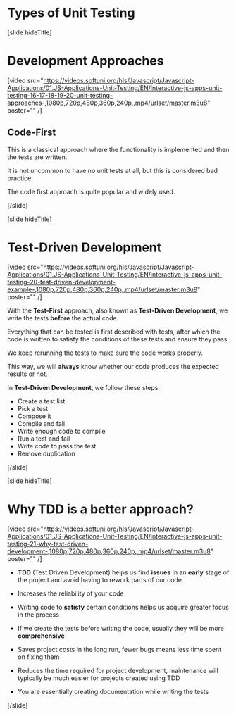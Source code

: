 # Types of Unit Testing

[slide hideTitle]

# Development Approaches

[video src="https://videos.softuni.org/hls/Javascript/Javascript-Applications/01.JS-Applications-Unit-Testing/EN/interactive-js-apps-unit-testing-16-17-18-19-20-unit-testing-approaches-,1080p,720p,480p,360p,240p,.mp4/urlset/master.m3u8" poster="" /]

## Code-First

This is a classical approach where the functionality is implemented and then the tests are written.

It is not uncommon to have no unit tests at all, but this is considered bad practice.

The code first approach is quite popular and widely used.


[/slide]

[slide hideTitle]
# Test-Driven Development

[video src="https://videos.softuni.org/hls/Javascript/Javascript-Applications/01.JS-Applications-Unit-Testing/EN/interactive-js-apps-unit-testing-20-test-driven-development-example-,1080p,720p,480p,360p,240p,.mp4/urlset/master.m3u8" poster="" /]

With the **Test-First** approach, also known as **Test-Driven Development**, we write the tests **before** the actual code. 

Everything that can be tested is first described with tests, after which the code is written to satisfy the conditions of these tests and ensure they pass.

We keep rerunning the tests to make sure the code works properly.

This way, we will **always** know whether our code produces the expected results or not. 

In **Test-Driven Development**, we follow these steps:

- Create a test list
- Pick a test
- Compose it 
- Compile and fail
- Write enough code to compile
- Run a test and fail
- Write code to pass the test 
- Remove duplication

[/slide]

[slide hideTitle]
# Why TDD is a better approach?

[video src="https://videos.softuni.org/hls/Javascript/Javascript-Applications/01.JS-Applications-Unit-Testing/EN/interactive-js-apps-unit-testing-21-why-test-driven-development-,1080p,720p,480p,360p,240p,.mp4/urlset/master.m3u8" poster="" /]

- **TDD** (Test Driven Development) helps us find **issues** in an **early** stage of the project and avoid having to rework parts of our code

- Increases the reliability of your code

- Writing code to **satisfy** certain conditions helps us acquire greater focus in the process

- If we create the tests before writing the code, usually they will be more **comprehensive**

- Saves project costs in the long run, fewer bugs means less time spent on fixing them

- Reduces the time required for project development, maintenance will typically be much easier for projects created using TDD

- You are essentially creating documentation while writing the tests

[/slide]
